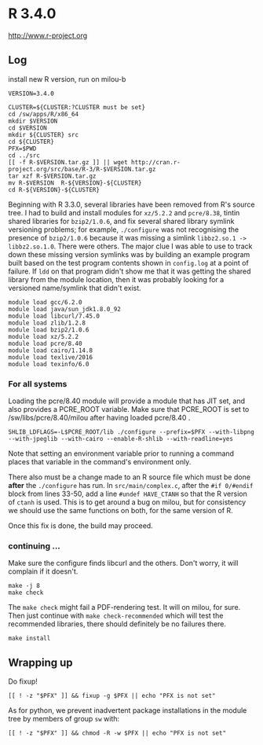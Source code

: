 R 3.4.0
=======

<http://www.r-project.org>


Log
---

install new R version, run on milou-b

    VERSION=3.4.0

    CLUSTER=${CLUSTER:?CLUSTER must be set}
    cd /sw/apps/R/x86_64
    mkdir $VERSION
    cd $VERSION
    mkdir ${CLUSTER} src
    cd ${CLUSTER}
    PFX=$PWD
    cd ../src
    [[ -f R-$VERSION.tar.gz ]] || wget http://cran.r-project.org/src/base/R-3/R-$VERSION.tar.gz
    tar xzf R-$VERSION.tar.gz
    mv R-$VERSION  R-${VERSION}-${CLUSTER}
    cd R-${VERSION}-${CLUSTER}

Beginning with R 3.3.0, several libraries have been removed from R's source
tree.  I had to build and install modules for `xz/5.2.2` and `pcre/8.38`,
tintin shared libraries for `bzip2/1.0.6`, and fix several shared library
symlink versioning problems; for example, `./configure` was not recognising the
presence of `bzip2/1.0.6` because it was missing a simlink `libbz2.so.1 ->
libbz2.so.1.0`.  There were others.  The major clue I was able to use to track
down these missing version symlinks was by building an example program built
based on the test program contents shown in `config.log` at a point of failure.
If `ldd` on that program didn't show me that it was getting the shared library
from the module location, then it was probably looking for a versioned
name/symlink that didn't exist.

    module load gcc/6.2.0
    module load java/sun_jdk1.8.0_92
    module load libcurl/7.45.0
    module load zlib/1.2.8
    module load bzip2/1.0.6
    module load xz/5.2.2
    module load pcre/8.40
    module load cairo/1.14.8
    module load texlive/2016
    module load texinfo/6.0

### For all systems

Loading the pcre/8.40 module will provide a module that has JIT set, and also provides a PCRE_ROOT variable. 
Make sure that PCRE_ROOT is set to /sw/libs/pcre/8.40/milou after having loaded pcre/8.40 . 
 
	SHLIB_LDFLAGS=-L$PCRE_ROOT/lib ./configure --prefix=$PFX --with-libpng --with-jpeglib --with-cairo --enable-R-shlib --with-readline=yes 

Note that setting an environment variable prior to running a command places that variable in the command's environment only.

There also must be a change made to an R source file which must be done
**after** the `./configure` has run.  In `src/main/complex.c`, after the `#if 0/#endif` block from lines 33-50, add a line `#undef HAVE_CTANH` so that the R version of `ctanh` is used.  This is to get around a bug on milou, but for consistency we should use the same functions on both, for the same version of R.

Once this fix is done, the build may proceed.


### continuing ...

Make sure the configure finds libcurl and the others. Don't worry, it will
complain if it doesn't.

    make -j 8
    make check

The `make check` might fail a PDF-rendering test.  It will on milou, for sure.
Then just continue with `make check-recommended`  which will test the
recommended libraries, there should definitely be no failures there.

    make install

## Wrapping up

Do fixup!

    [[ ! -z "$PFX" ]] && fixup -g $PFX || echo "PFX is not set"

As for python, we prevent inadvertent package installations in the module tree
by members of group `sw` with:

    [[ ! -z "$PFX" ]] && chmod -R -w $PFX || echo "PFX is not set"


